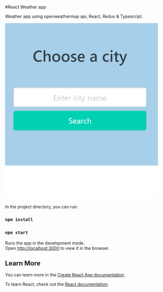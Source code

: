 #React Weather app

Weather app using openweathermap api, React, Redux & Typescript.

![](./app.png)

In the project directory, you can run:

### `npm install` 
### `npm start`

Runs the app in the development mode.\
Open [http://localhost:3000](http://localhost:3000) to view it in the browser.


## Learn More

You can learn more in the [Create React App documentation](https://facebook.github.io/create-react-app/docs/getting-started).

To learn React, check out the [React documentation](https://reactjs.org/).
